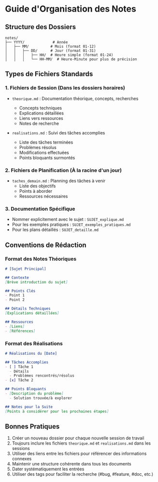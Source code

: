 # Guide d'Organisation des Notes

## Structure des Dossiers
```
notes/
├── YYYY/             # Année
│   ├── MM/          # Mois (format 01-12)
│   │   ├── DD/      # Jour (format 01-31)
│   │   │   ├── HH/  # Heure simple (format 01-24)
│   │   │   └── HH-MM/  # Heure-Minute pour plus de précision
```

## Types de Fichiers Standards

### 1. Fichiers de Session (Dans les dossiers horaires)
- `theorique.md` : Documentation théorique, concepts, recherches
  - Concepts techniques
  - Explications détaillées
  - Liens vers ressources
  - Notes de recherche

- `realisations.md` : Suivi des tâches accomplies
  - Liste des tâches terminées
  - Problèmes résolus
  - Modifications effectuées
  - Points bloquants surmontés

### 2. Fichiers de Planification (À la racine d'un jour)
- `taches_demain.md` : Planning des tâches à venir
  - Liste des objectifs
  - Points à aborder
  - Ressources nécessaires

### 3. Documentation Spécifique
- Nommer explicitement avec le sujet : `SUJET_explique.md`
- Pour les exemples pratiques : `SUJET_exemples_pratiques.md`
- Pour les plans détaillés : `SUJET_detaille.md`

## Conventions de Rédaction

### Format des Notes Théoriques
```markdown
# [Sujet Principal]

## Contexte
[Brève introduction du sujet]

## Points Clés
- Point 1
- Point 2

## Détails Techniques
[Explications détaillées]

## Ressources
- [Liens]
- [Références]
```

### Format des Réalisations
```markdown
# Réalisations du [Date]

## Tâches Accomplies
- [ ] Tâche 1
  - Détails
  - Problèmes rencontrés/résolus
- [x] Tâche 2

## Points Bloquants
- [Description du problème]
  - Solution trouvée/à explorer

## Notes pour la Suite
[Points à considérer pour les prochaines étapes]
```

## Bonnes Pratiques
1. Créer un nouveau dossier pour chaque nouvelle session de travail
2. Toujours inclure les fichiers `theorique.md` et `realisations.md` dans les sessions
3. Utiliser des liens entre les fichiers pour référencer des informations connexes
4. Maintenir une structure cohérente dans tous les documents
5. Dater systématiquement les entrées
6. Utiliser des tags pour faciliter la recherche (#bug, #feature, #doc, etc.)
